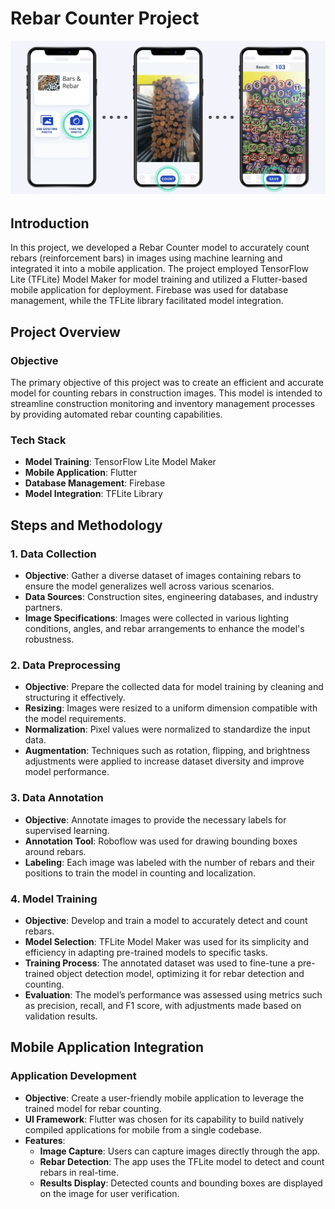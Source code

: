 # Rebar Counter Project
![Rebar Counter Model](demo.png)
## Introduction
In this project, we developed a Rebar Counter model to accurately count rebars (reinforcement bars) in images using machine learning and integrated it into a mobile application. The project employed TensorFlow Lite (TFLite) Model Maker for model training and utilized a Flutter-based mobile application for deployment. Firebase was used for database management, while the TFLite library facilitated model integration.

## Project Overview

### Objective
The primary objective of this project was to create an efficient and accurate model for counting rebars in construction images. This model is intended to streamline construction monitoring and inventory management processes by providing automated rebar counting capabilities.

### Tech Stack
- **Model Training**: TensorFlow Lite Model Maker
- **Mobile Application**: Flutter
- **Database Management**: Firebase
- **Model Integration**: TFLite Library

## Steps and Methodology

### 1. Data Collection
- **Objective**: Gather a diverse dataset of images containing rebars to ensure the model generalizes well across various scenarios.
- **Data Sources**: Construction sites, engineering databases, and industry partners.
- **Image Specifications**: Images were collected in various lighting conditions, angles, and rebar arrangements to enhance the model's robustness.

### 2. Data Preprocessing
- **Objective**: Prepare the collected data for model training by cleaning and structuring it effectively.
- **Resizing**: Images were resized to a uniform dimension compatible with the model requirements.
- **Normalization**: Pixel values were normalized to standardize the input data.
- **Augmentation**: Techniques such as rotation, flipping, and brightness adjustments were applied to increase dataset diversity and improve model performance.

### 3. Data Annotation
- **Objective**: Annotate images to provide the necessary labels for supervised learning.
- **Annotation Tool**: Roboflow was used for drawing bounding boxes around rebars.
- **Labeling**: Each image was labeled with the number of rebars and their positions to train the model in counting and localization.

### 4. Model Training
- **Objective**: Develop and train a model to accurately detect and count rebars.
- **Model Selection**: TFLite Model Maker was used for its simplicity and efficiency in adapting pre-trained models to specific tasks.
- **Training Process**: The annotated dataset was used to fine-tune a pre-trained object detection model, optimizing it for rebar detection and counting.
- **Evaluation**: The model’s performance was assessed using metrics such as precision, recall, and F1 score, with adjustments made based on validation results.

## Mobile Application Integration

### Application Development
- **Objective**: Create a user-friendly mobile application to leverage the trained model for rebar counting.
- **UI Framework**: Flutter was chosen for its capability to build natively compiled applications for mobile from a single codebase.
- **Features**:
  - **Image Capture**: Users can capture images directly through the app.
  - **Rebar Detection**: The app uses the TFLite model to detect and count rebars in real-time.
  - **Results Display**: Detected counts and bounding boxes are displayed on the image for user verification.
